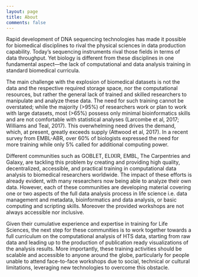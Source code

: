 ```yaml
---
layout: page
title: About
comments: false
---
```


Rapid development of DNA sequencing technologies has made it possible for biomedical disciplines to rival the physical sciences in data production capability. Today’s sequencing instruments rival those fields in terms of data throughput. Yet biology is different from these disciplines in one fundamental aspect—the lack of computational and data analysis training in standard biomedical curricula.

The main challenge with the explosion of biomedical datasets is not the data and the respective required storage space, nor the computational resources, but rather the general lack of trained and skilled researchers to manipulate and analyze these data. The need for such training cannot be overstated; while the majority (>95%) of researchers work or plan to work with large datasets, most (>65%) possess only minimal bioinformatics skills and are not comfortable with statistical analyses (Larcombe et al, 2017; Williams and Teal, 2017). This overwhelming need drives the demand, which, at present, greatly exceeds supply (Attwood et al, 2017). In a recent survey from EMBL-ABR, over 60% of biologists expressed the need for more training while only 5% called for additional computing power.

Different communities such as GOBLET, ELIXIR, EMBL, The Carpentries and Galaxy, are tackling this problem by creating and providing high quality, decentralized, accessible, and practical training in computational data analysis to biomedical researchers worldwide.
The impact of these efforts is already evident, with many researchers now being able to analyze their own data. However, each of these communities are developing material covering one or two aspects of the full data analysis process in life science i.e. data management and metadata, bioinformatics and data analysis, or basic computing and scripting skills. Moreover the provided workshops are not always accessible nor inclusive.

Given their cumulative experience and expertise in training for Life Sciences, the next step for these communities is to work together towards a full curriculum on the computational analysis of HTS data, starting from raw data and leading up to the production of publication ready visualizations of the analysis results. More importantly, these training activities should be scalable and accessible to anyone around the globe, particularly for people unable to attend face-to-face workshops due to social, technical or cultural limitations, leveraging new technologies to overcome this obstacle.

